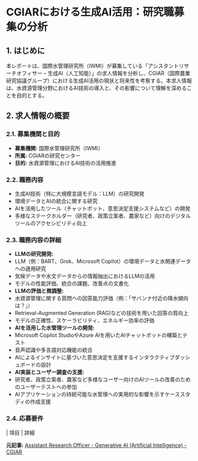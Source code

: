 # CGIARにおける生成AI活用：研究職募集の分析

## 1. はじめに

本レポートは、国際水管理研究所（IWMI）が募集している「アシスタントリサーチオフィサー – 生成AI（人工知能）」の求人情報を分析し、CGIAR（国際農業研究協議グループ）における生成AI活用の現状と将来性を考察する。本求人情報は、水資源管理分野におけるAI技術の導入と、その影響について理解を深めることを目的とする。

## 2. 求人情報の概要

### 2.1. 募集機関と目的

* **募集機関:** 国際水管理研究所（IWMI）
* **所属:** CGIARの研究センター
* **目的:** 水資源管理におけるAI技術の活用推進

### 2.2. 職務内容

* 生成AI技術（特に大規模言語モデル：LLM）の研究開発
* 環境データとAIの統合に関する研究
* AIを活用したツール（チャットボット、意思決定支援システムなど）の開発
* 多様なステークホルダー（研究者、政策立案者、農家など）向けのデジタルツールのアクセシビリティ向上

### 2.3. 職務内容の詳細

* **LLMの研究開発:**
 * LLM（例：BART、Grok、Microsoft Copilot）の環境データと水関連データへの適用研究
 * 気候データや水文データからの情報抽出におけるLLMの活用
 * モデルの性能評価、統合の課題、改善点の文書化
* **LLMの評価と微調整:**
 * 水資源管理に関する質問への回答能力評価（例：「サバンナ付近の降水傾向は？」）
 * Retrieval-Augmented Generation (RAG)などの技術を用いた回答の質向上
 * モデルの正確性、スケーラビリティ、エネルギー効率の評価
* **AIを活用した水管理ツールの開発:**
 * Microsoft Copilot StudioやAzure AIを用いたAIチャットボットの構築とテスト
 * 音声認識や多言語対応機能の統合
 * AIによるインサイトに基づいた意思決定を支援するインタラクティブダッシュボードの設計
* **AI実装とユーザー調査の支援:**
 * 研究者、政策立案者、農家など多様なユーザー向けのAIツールの改善のためのユーザーテストへの参加
 * AIアプリケーションの持続可能な水管理への実用的な影響を示すケーススタディの作成支援

### 2.4. 応募要件

| 項目 | 詳細 

**元記事:** [Assistant Research Officer - Generative AI (Artificial Intelligence) - CGIAR](https://www.cgiar.org/news-events/vacancy/assistant_research_officer_-_generative_ai_artificial_intelligence/)